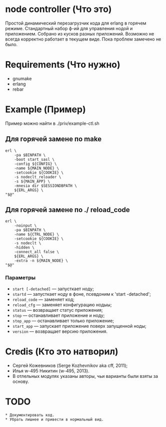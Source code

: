 # node controller (Что это)

Простой динамический перезагрузчик кода для erlang в горячем режиме.
Стандартный набор ф-ий для управления нодой и приложением.
Собрано из кусков разных приложений.
Возможно не всегда корректно работает в текущем виде.
Пока проблем замечено не было.

# Requirements (Что нужно)

* gnumake
* erlang
* rebar

# Example (Пример)

Пример можно найти в ./priv/example-ctl.sh

## Для горячей замене по make

    erl \
        -pa $BINPATH \
        -boot start_sasl \
        -config ${CONFIG} \
        -name ${MAIN_NODE} \
        -setcookie ${COOKIE} \
        -s nodeclt_reloader \
        -s ${MAIN_APP} \
        -mnesia dir $SESSIONDBPATH \
        ${ERL_ARGS} \
    "$@"


## Для горячей замене по ./<ctl> reload_code

    erl \
        -noinput \
        -pa $BINPATH \
        -name ${CTRL_NODE} \
        -setcookie ${COOKIE} \
        -s nodeclt \
        -hidden \
        -connect_all false \
        ${ERL_ARGS} \
        -extra -n ${MAIN_NODE} \
    "$@"
    
### Параметры
* `start [-detached]`   — запусткает ноду;
* `startd`              — запусткает ноду в фоне, псевдоним к 'start -detached';
* `reload_code`         — заменяет код;
* `reload_cfg`          — заменяет конфигурацию нодыы;
* `status`              — возвращает статус приложения;
* `stop`                — останавливает приложение и ноду;
* `stop_app`            — останавливает только приложение;
* `start_app`           — запускает приложение поверх запущенной ноды;
* `version`             — возвращает версию приложения.

# Credis (Кто это натворил)

* Сергей Кожевников (Serge Kozhevnikov aka cff, 2011);
* Илья w-495 Никитин (w-495, 2013).
* В отлельных модулях указаны авторы, чьи варианты были взяты за основу.

# TODO
    * Документировать код.
    * Убрать лишнее и привести в нормальный вид.
